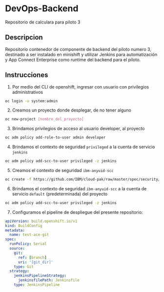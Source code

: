 # DevOps-Backend
Repositorio de calculara para piloto 3

## Descripcion
Repositorio contenedor de componente de backend del piloto numero 3, destinado a ser instalado en minishift y utilizar Jenkins para automatización y App Connect Enterprise como runtime del backend para el piloto.

## Instrucciones
1. Por medio del CLI de openshift, ingresar con usuario con privilegios administrativos
 ```bash
 oc login -u system:admin
 ``` 
2. Creamos un proyecto donde desplegar, de no tener alguno
 ```bash
 oc new-project [nombre_del_proyecto]
 ``` 
3. Brindamos privilegios de acceso al usuario developer, al proyecto
```bash
oc adm policy add-role-to-user admin developer
```
4. Brindamos el contexto de seguridad `privileged` a la cuenta de servicio `jenkins`
```bash
oc adm policy add-scc-to-user privileged -z jenkins
```
5. Creamos el contexto de seguridad `ibm-anyuid-scc`
```bash
oc create -f https://github.com/IBM/cloud-pak/raw/master/spec/security/scc/ibm-anyuid-scc.yaml
```
6. Brindamos el contexto de seguridad `ibm-anyuid-scc` a la cuenta de servicio `default` (predeterminada) del proyecto
```bash
oc adm policy add-scc-to-user privileged -z jenkins
```
7. Configuramos el pipeline de despliegue del presente repositorio:
```yaml
apiVersion: build.openshift.io/v1
kind: BuildConfig
metadata:
  name: test-ace-git
spec:
  runPolicy: Serial
  source:
    git:
      ref: [branch]
      uri: '[git_dir]'
    type: Git
  strategy:
    jenkinsPipelineStrategy:
      jenkinsfilePath: Jenkinsfile
    type: JenkinsPipeline